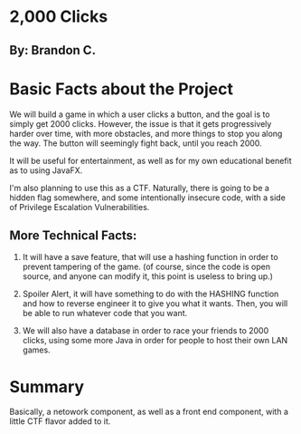 # 2,000 Clicks

## By: Brandon C.

# Basic Facts about the Project

We will build a game in which a user clicks a button, and the goal is to simply get 2000 clicks. However, the issue is that it gets progressively harder over time, with more obstacles, and more things to stop you along the way. The button will seemingly fight back, until you reach 2000. 

It will be useful for entertainment, as well as for my own educational benefit as to using JavaFX. 

I'm also planning to use this as a CTF. Naturally, there is going to be a hidden flag somewhere, and some intentionally insecure code, with a side of Privilege Escalation Vulnerabilities. 

## More Technical Facts:

1. It will have a save feature, that will use a hashing function in order to prevent tampering of the game. (of course, since the code is open source, and anyone can modify it, this point is useless to bring up.)

2. Spoiler Alert, it will have something to do with the HASHING function and how to reverse engineer it to give you what it wants. Then, you will be able to run whatever code that you want.

3. We will also have a database in order to race your friends to 2000 clicks, using some more Java in order for people to host their own LAN games. 

# Summary

Basically, a netowork component, as well as a front end component, with a little CTF flavor added to it. 
